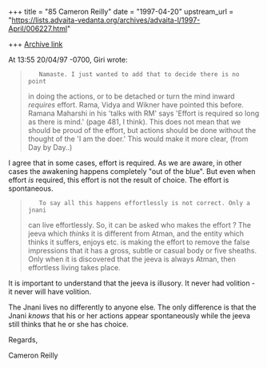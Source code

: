 +++
title = "85 Cameron Reilly"
date = "1997-04-20"
upstream_url = "https://lists.advaita-vedanta.org/archives/advaita-l/1997-April/006227.html"

+++
[Archive link](https://lists.advaita-vedanta.org/archives/advaita-l/1997-April/006227.html)

At 13:55 20/04/97 -0700, Giri wrote:
>        Namaste. I just wanted to add that to decide there is no point
>in doing the actions, or to be detached or turn the mind inward *requires*
>effort.
>        Rama, Vidya and Wikner have pointed this before. Ramana Maharshi
>in his 'talks with RM' says 'Effort is required so long as there is mind.'
>(page 481, I think). This does not mean that we should be proud of the
>effort, but actions should be done without the thought of the 'I am the
doer.'
>This would make it more clear, (from Day by Day..)

I agree that in some cases, effort is required. As we are aware, in other
cases the awakening happens completely "out of the blue". But even when
effort *is* required, this effort is not the result of choice. The effort
is spontaneous.

>        To say all this happens effortlessly is not correct. Only a jnani
>can live effortlessly. So, it can be asked who makes the effort ? The jeeva
>which *thinks* it is different from Atman, and the entity which thinks it
>suffers, enjoys etc. is making the effort to remove the false impressions
>that it has a gross, subtle or casual body or five sheaths. Only when it
>is discovered that the jeeva is always Atman, then effortless living takes
>place.

It is important to understand that the jeeva is illusory. It never had
volition - it never will have volition.

The Jnani lives no differently to anyone else. The only difference is that
the Jnani *knows* that his or her actions appear spontaneously while the
jeeva still thinks that he or she has choice.

Regards,


Cameron Reilly

